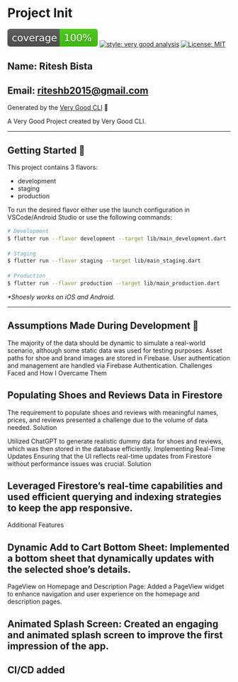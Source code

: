 # Project Init

![coverage][coverage_badge]
[![style: very good analysis][very_good_analysis_badge]][very_good_analysis_link]
[![License: MIT][license_badge]][license_link]

## Name: Ritesh Bista

## Email: riteshb2015@gmail.com

Generated by the [Very Good CLI][very_good_cli_link] 🤖

A Very Good Project created by Very Good CLI.

---

## Getting Started 🚀

This project contains 3 flavors:

- development
- staging
- production

To run the desired flavor either use the launch configuration in VSCode/Android Studio or use the following commands:

```sh
# Development
$ flutter run --flavor development --target lib/main_development.dart

# Staging
$ flutter run --flavor staging --target lib/main_staging.dart

# Production
$ flutter run --flavor production --target lib/main_production.dart
```

_\*Shoesly works on iOS and Android._

---

## Assumptions Made During Development 🧪

The majority of the data should be dynamic to simulate a real-world scenario, although some static data was used for testing purposes.
Asset paths for shoe and brand images are stored in Firebase.
User authentication and management are handled via Firebase Authentication.
Challenges Faced and How I Overcame Them

## Populating Shoes and Reviews Data in Firestore

The requirement to populate shoes and reviews with meaningful names, prices, and reviews presented a challenge due to the volume of data needed.
Solution

Utilized ChatGPT to generate realistic dummy data for shoes and reviews, which was then stored in the database efficiently.
Implementing Real-Time Updates
Ensuring that the UI reflects real-time updates from Firestore without performance issues was crucial.
Solution

## Leveraged Firestore’s real-time capabilities and used efficient querying and indexing strategies to keep the app responsive.

Additional Features

## Dynamic Add to Cart Bottom Sheet: Implemented a bottom sheet that dynamically updates with the selected shoe’s details.

PageView on Homepage and Description Page: Added a PageView widget to enhance navigation and user experience on the homepage and description pages.

## Animated Splash Screen: Created an engaging and animated splash screen to improve the first impression of the app.

## CI/CD added

[coverage_badge]: coverage_badge.svg
[flutter_localizations_link]: https://api.flutter.dev/flutter/flutter_localizations/flutter_localizations-library.html
[internationalization_link]: https://flutter.dev/docs/development/accessibility-and-localization/internationalization
[license_badge]: https://img.shields.io/badge/license-MIT-blue.svg
[license_link]: https://opensource.org/licenses/MIT
[very_good_analysis_badge]: https://img.shields.io/badge/style-very_good_analysis-B22C89.svg
[very_good_analysis_link]: https://pub.dev/packages/very_good_analysis
[very_good_cli_link]: https://github.com/VeryGoodOpenSource/very_good_cli
